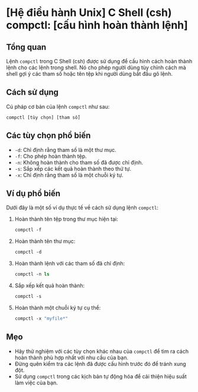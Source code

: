 # [Hệ điều hành Unix] C Shell (csh) compctl: [cấu hình hoàn thành lệnh]

## Tổng quan
Lệnh `compctl` trong C Shell (csh) được sử dụng để cấu hình cách hoàn thành lệnh cho các lệnh trong shell. Nó cho phép người dùng tùy chỉnh cách mà shell gợi ý các tham số hoặc tên tệp khi người dùng bắt đầu gõ lệnh.

## Cách sử dụng
Cú pháp cơ bản của lệnh `compctl` như sau:

```
compctl [tùy chọn] [tham số]
```

## Các tùy chọn phổ biến
- `-d`: Chỉ định rằng tham số là một thư mục.
- `-f`: Cho phép hoàn thành tệp.
- `-n`: Không hoàn thành cho tham số đã được chỉ định.
- `-s`: Sắp xếp các kết quả hoàn thành theo thứ tự.
- `-x`: Chỉ định rằng tham số là một chuỗi ký tự.

## Ví dụ phổ biến
Dưới đây là một số ví dụ thực tế về cách sử dụng lệnh `compctl`:

1. Hoàn thành tên tệp trong thư mục hiện tại:
   ```csh
   compctl -f
   ```

2. Hoàn thành tên thư mục:
   ```csh
   compctl -d
   ```

3. Hoàn thành lệnh với các tham số đã chỉ định:
   ```csh
   compctl -n ls
   ```

4. Sắp xếp kết quả hoàn thành:
   ```csh
   compctl -s
   ```

5. Hoàn thành một chuỗi ký tự cụ thể:
   ```csh
   compctl -x "myfile*"
   ```

## Mẹo
- Hãy thử nghiệm với các tùy chọn khác nhau của `compctl` để tìm ra cách hoàn thành phù hợp nhất với nhu cầu của bạn.
- Đừng quên kiểm tra các lệnh đã được cấu hình trước đó để tránh xung đột.
- Sử dụng `compctl` trong các kịch bản tự động hóa để cải thiện hiệu suất làm việc của bạn.